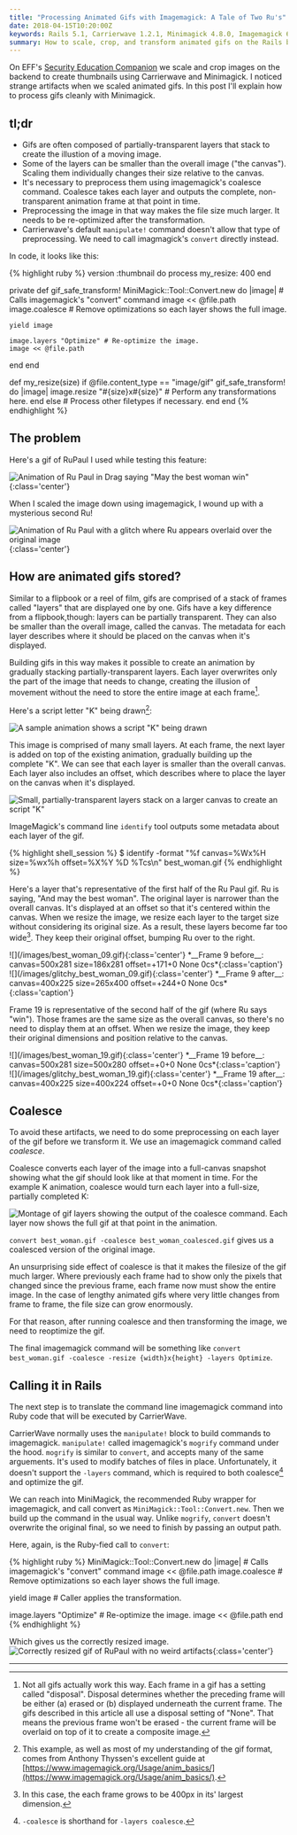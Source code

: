 ```yaml
---
title: "Processing Animated Gifs with Imagemagick: A Tale of Two Ru's"
date: 2018-04-15T10:20:00Z
keywords: Rails 5.1, Carrierwave 1.2.1, Minimagick 4.8.0, Imagemagick 6.8.9-9
summary: How to scale, crop, and transform animated gifs on the Rails backend without artifacts
---
```


On EFF's [Security Education Companion](https://sec.eff.org) we scale and crop images on the backend to create thumbnails using Carrierwave and Minimagick. I noticed strange artifacts when we scaled animated gifs. In this post I'll explain how to process gifs cleanly with Minimagick. 

## tl;dr

* Gifs are often composed of partially-transparent layers that stack to create the illustion of a moving image.
* Some of the layers can be smaller than the overall image ("the canvas"). Scaling them individually changes their size relative to the canvas.
* It's necessary to preprocess them using imagemagick's coalesce command. Coalesce takes each layer and outputs the complete, non-transparent animation frame at that point in time.
* Preprocessing the image in that way makes the file size much larger. It needs to be re-optimized after the transformation.
* Carrierwave's default `manipulate!` command doesn't allow that type of preprocessing. We need to call imagmagick's `convert` directly instead.

In code, it looks like this:

{% highlight ruby %}
version :thumbnail do
  process my_resize: 400
end

private
def gif_safe_transform!
  MiniMagick::Tool::Convert.new do |image| # Calls imagemagick's "convert" command
    image << @file.path
    image.coalesce # Remove optimizations so each layer shows the full image.

    yield image

    image.layers "Optimize" # Re-optimize the image.
    image << @file.path
  end
end

def my_resize(size)
  if @file.content_type == "image/gif"
    gif_safe_transform! do |image|
      image.resize "#{size}x#{size}" # Perform any transformations here.
    end
  else
    # Process other filetypes if necessary.
  end
end
{% endhighlight %}

## The problem

Here's a gif of RuPaul I used while testing this feature:

![Animation of Ru Paul in Drag saying "May the best woman win"](/images/best_woman.gif){:class='center'}

When I scaled the image down using imagemagick, I wound up with a mysterious second Ru!

![Animation of Ru Paul with a glitch where Ru appears overlaid over the original image](/images/glitchy_best_woman.gif){:class='center'}

## How are animated gifs stored?

Similar to a flipbook or a reel of film, gifs are comprised of a stack of frames called "layers" that are displayed one by one. Gifs have a key difference from a flipbook,though: layers can be partially transparent. They can also be smaller than the overall image, called the canvas. The metadata for each layer describes where it should be placed on the canvas when it's displayed.

Building gifs in this way makes it possible to create an animation by gradually stacking partially-transparent layers. Each layer overwrites only the part of the image that needs to change, creating the illusion of movement without the need to store the entire image at each frame[^1].

Here's a script letter "K" being drawn[^2]:

![A sample animation shows a script "K" being drawn](/images/script_k.gif)

This image is comprised of many small layers. At each frame, the next layer is added on top of the existing animation, gradually building up the complete "K".  We can see that each layer is smaller than the overall canvas. Each layer also includes an offset, which describes where to place the layer on the canvas when it's displayed.

![Small, partially-transparent layers stack on a larger canvas to create an script "K"](/images/script_k_frames.gif)

ImageMagick's command line `identify` tool outputs some metadata about each layer of the gif.

{% highlight shell_session %}
$ identify -format "%f canvas=%Wx%H size=%wx%h offset=%X%Y %D %Tcs\n" best_woman.gif
{% endhighlight %}

Here's a layer that's representative of the first half of the Ru Paul gif. Ru is saying, "And may the best woman". The original layer is narrower than the overall canvas. It's displayed at an offset so that it's centered within the canvas. When we resize the image, we resize each layer to the target size without considering its original size. As a result, these layers become far too wide[^3]. They keep their original offset, bumping Ru over to the right.

<div class="flex-column-wrapper">
<div class="left-col" markdown="1">
![](/images/best_woman_09.gif){:class='center'}
*__Frame 9 before__: canvas=500x281 size=186x281 offset=+171+0 None 0cs*{:class='caption'}
</div>

<div class="right-col" markdown="1">
![](/images/glitchy_best_woman_09.gif){:class='center'}
*__Frame 9 after__: canvas=400x225 size=265x400 offset=+244+0 None 0cs*{:class='caption'}
</div>
</div>

Frame 19 is representative of the second half of the gif (where Ru says "win"). Those frames are the same size as the overall canvas, so there's no need to display them at an offset. When we resize the image, they keep their original dimensions and position relative to the canvas.

<div class="flex-column-wrapper">
<div class="left-col" markdown="1">
![](/images/best_woman_19.gif){:class='center'}
*__Frame 19 before__: canvas=500x281 size=500x280 offset=+0+0 None 0cs*{:class='caption'}
</div>

<div class="right-col" markdown="1">
![](/images/glitchy_best_woman_19.gif){:class='center'}
*__Frame 19 after__: canvas=400x225 size=400x224 offset=+0+0 None 0cs*{:class='caption'}
</div>
</div>

## Coalesce

To avoid these artifacts, we need to do some preprocessing on each layer of the gif before we transform it. We use an imagemagick command called *coalesce*.

Coalesce converts each layer of the image into a full-canvas snapshot showing what the gif should look like at that moment in time. For the example K animation, coalesce would turn each layer into a full-size, partially completed K:

![Montage of gif layers showing the output of the coalesce command. Each layer now shows the full gif at that point in the animation.](/images/coalesce_k_montage.gif)

`convert best_woman.gif -coalesce best_woman_coalesced.gif` gives us a coalesced version of the original image.

An unsurprising side effect of coalesce is that it makes the filesize of the gif much larger. Where previously each frame had to show only the pixels that changed since the previous frame, each frame now must show the entire image. In the case of lengthy animated gifs where very little changes from frame to frame, the file size can grow enormously.

For that reason, after running coalesce and then transforming the image, we need to reoptimize the gif.

The final imagemagick command will be something like `convert best_woman.gif -coalesce -resize {width}x{height} -layers Optimize`.

## Calling it in Rails

The next step is to translate the command line imagemagick command into Ruby code that will be executed by CarrierWave.

CarrierWave normally uses the `manipulate!` block to build commands to imagemagick. `manipulate!` called imagemagick's `mogrify` command under the hood. `mogrify` is similar to `convert`, and accepts many of the same arguements. It's used to modify batches of files in place. Unfortunately, it doesn't support the `-layers` command, which is required to both coalesce[^4] and optimize the gif.

We can reach into MiniMagick, the recommended Ruby wrapper for imagemagick, and call convert as `MiniMagick::Tool::Convert.new`. Then we build up the command in the usual way. Unlike `mogrify`, `convert` doesn't overwrite the original final, so we need to finish by passing an output path.

Here, again, is the Ruby-fied call to `convert`:

{% highlight ruby %}
MiniMagick::Tool::Convert.new do |image| # Calls imagemagick's "convert" command
  image << @file.path
  image.coalesce # Remove optimizations so each layer shows the full image.

  yield image # Caller applies the transformation.

  image.layers "Optimize" # Re-optimize the image.
  image << @file.path
end
{% endhighlight %}

Which gives us the correctly resized image.
![Correctly resized gif of RuPaul with no weird artifacts](/images/scaled_best_woman.gif){:class='center'}

<hr/>

[^1]: Not all gifs actually work this way. Each frame in a gif has a setting called "disposal". Disposal determines whether the preceding frame will be either (a) erased or (b) displayed underneath the current frame. The gifs described in this article all use a disposal setting of "None". That means the previous frame won't be erased - the current frame will be overlaid on top of it to create a composite image.

[^2]: This example, as well as most of my understanding of the gif format, comes from Anthony Thyssen's excellent guide at [https://www.imagemagick.org/Usage/anim_basics/](https://www.imagemagick.org/Usage/anim_basics/).

[^3]: In this case, the each frame grows to be 400px in its' largest dimension.

[^4]: `-coalesce` is shorthand for `-layers coalesce`.
